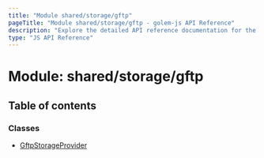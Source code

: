 ```yaml
---
title: "Module shared/storage/gftp"
pageTitle: "Module shared/storage/gftp - golem-js API Reference"
description: "Explore the detailed API reference documentation for the Module shared/storage/gftp within the golem-js SDK for the Golem Network."
type: "JS API Reference"
---
```

# Module: shared/storage/gftp

## Table of contents

### Classes

- [GftpStorageProvider](../classes/shared_storage_gftp.GftpStorageProvider)
